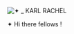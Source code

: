 


![✦ _ KARL   RACHEL](https://github.com/user-attachments/assets/5b574e32-fd5c-44d8-ba75-6056e8f11e52)

✦ Hi there fellows !


